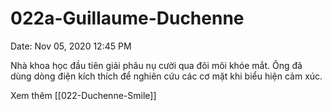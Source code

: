 # 022a-Guillaume-Duchenne

Date: Nov 05, 2020 12:45 PM

Nhà khoa học đầu tiên giải phâu nụ cười qua đôi môi khóe mắt. Ông đã dùng dòng điện kích thích để nghiên cứu các cơ mặt khi biểu hiện cảm xúc.

Xem thêm [[022-Duchenne-Smile]]